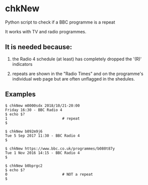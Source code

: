 # chkNew
Python script to check if a BBC programme is a repeat

It works with TV and radio programmes.

## It is needed because:

1. the Radio 4 schedule (at least) has completely dropped the '(R)' indicators

1. repeats are shown in the "Radio Times" and on the programme's individual web page but are often unflagged in the shedules.

## Examples

    $ chkNew m0000sdx 2018/10/21-20:00  
    Friday 16:30 - BBC Radio 4  
    $ echo $?  
    1                         # repeat  
    $

    $ chkNew b092m9j6  
    Tue 5 Sep 2017 11:30 - BBC Radio 4  
    $

    $ chkNew https://www.bbc.co.uk/programmes/b080t87y  
    Tue 1 Nov 2016 14:15 - BBC Radio 4  
    $

    $ chkNew b0bprgc2   
    $ echo $?  
    0                         # NOT a repeat  
    $
